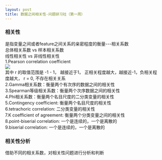 ```yaml
---
layout: post
title: 数据之间相关性-问题研习社（第一周）
---
```

### 相关性  
是指变量之间或者feature之间关系的亲密程度的衡量---相关系数  
总体相关系数 vs 样本相关系数  
线性相关性 vs 非线性相关性  
1.Pearson correlation coefficient  
![](http://www.dataanalytics.org.uk/Publications/S4E2e%20Support/exercises/Figure%208.11.png)  
其中 r 的取值范围是 -1 - 1， 越接近于1， 正相关程度越大，越接近-1，负相关程度越大， r = 0, 不存在相关关系  
2.Gamma相关系数：衡量两个有次序的数据之间的相关性  
3.Spearman等级相关系数：衡量两个次序数据之间的相关性  
4.Phi相关系数：衡量两个名目尺度的二分类变量的相关性  
5.Contingency coefficient: 衡量两个名目尺度的相关性  
6.tetrachoric correlation: 二分类变量的相关性  
7.K coefficient of agreement: 衡量两个分类变量之间的相关性  
8.point-biserial correlation: 一个是连续的，一个是离散的  
9.biserial correlation: 一个是连续的，一个是离散的  

### 相关性分析  
借助不同的相关系数，对相关性问题进行分析和判断  
